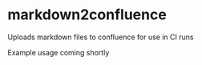 # markdown2confluence

Uploads markdown files to confluence for use in CI runs

Example usage coming shortly